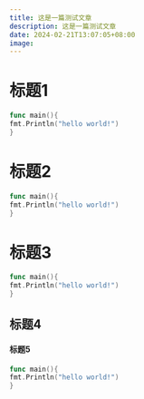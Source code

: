 ```yaml
---
title: 这是一篇测试文章
description: 这是一篇测试文章
date: 2024-02-21T13:07:05+08:00
image:
---
```

# 标题1

```go
func main(){
fmt.Println("hello world!")
}
```

# 标题2

```go
func main(){
fmt.Println("hello world!")
}
```

# 标题3

```go
func main(){
fmt.Println("hello world!")
}
```


## 标题4

#### 标题5

```go
func main(){
fmt.Println("hello world!")
}
```
